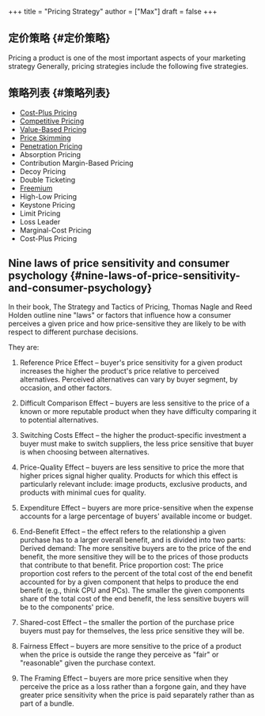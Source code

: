 +++
title = "Pricing Strategy"
author = ["Max"]
draft = false
+++

## 定价策略 {#定价策略}

Pricing a product is one of the most important aspects of your marketing
strategy Generally, pricing strategies include the following five strategies.


## 策略列表 {#策略列表}

-   [Cost-Plus Pricing](cost-plus-pricing.md)
-   [Competitive Pricing](competitive-pricing.md)
-   [Value-Based Pricing](value-based-pricing.md)
-   [Price Skimming](price-skimming.md)
-   [Penetration Pricing](penetration-pricing.md)
-   Absorption Pricing
-   Contribution Margin-Based Pricing
-   Decoy Pricing
-   Double Ticketing
-   [Freemium](freemium.md)
-   High-Low Pricing
-   Keystone Pricing
-   Limit Pricing
-   Loss Leader
-   Marginal-Cost Pricing
-   Cost-Plus Pricing


## Nine laws of price sensitivity and consumer psychology {#nine-laws-of-price-sensitivity-and-consumer-psychology}

In their book, The Strategy and Tactics of Pricing, Thomas Nagle and Reed
Holden outline nine "laws" or factors that influence how a consumer perceives
a given price and how price-sensitive they are likely to be with respect to
different purchase decisions.

They are:

1.  Reference Price Effect – buyer's price sensitivity for a given product
    increases the higher the product's price relative to perceived
    alternatives. Perceived alternatives can vary by buyer segment, by
    occasion, and other factors.

2.  Difficult Comparison Effect – buyers are less sensitive to the price of a
    known or more reputable product when they have difficulty comparing it to
    potential alternatives.

3.  Switching Costs Effect – the higher the product-specific investment a buyer
    must make to switch suppliers, the less price sensitive that buyer is when
    choosing between alternatives.

4.  Price-Quality Effect – buyers are less sensitive to price the more that
    higher prices signal higher quality. Products for which this effect is
    particularly relevant include: image products, exclusive products, and
    products with minimal cues for quality.

5.  Expenditure Effect – buyers are more price-sensitive when the expense
    accounts for a large percentage of buyers' available income or budget.

6.  End-Benefit Effect – the effect refers to the relationship a given purchase
    has to a larger overall benefit, and is divided into two parts: Derived
    demand: The more sensitive buyers are to the price of the end benefit, the
    more sensitive they will be to the prices of those products that contribute
    to that benefit. Price proportion cost: The price proportion cost refers to
    the percent of the total cost of the end benefit accounted for by a given
    component that helps to produce the end benefit (e.g., think CPU and PCs).
    The smaller the given components share of the total cost of the end
    benefit, the less sensitive buyers will be to the components' price.

7.  Shared-cost Effect – the smaller the portion of the purchase price buyers
    must pay for themselves, the less price sensitive they will be.

8.  Fairness Effect – buyers are more sensitive to the price of a product when
    the price is outside the range they perceive as "fair" or "reasonable"
    given the purchase context.

9.  The Framing Effect – buyers are more price sensitive when they perceive the
    price as a loss rather than a forgone gain, and they have greater price
    sensitivity when the price is paid separately rather than as part of a
    bundle.
